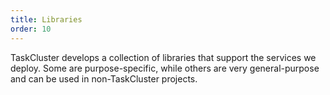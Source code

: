 ```yaml
---
title: Libraries
order: 10
---
```


TaskCluster develops a collection of libraries that support the services we
deploy.  Some are purpose-specific, while others are very general-purpose and
can be used in non-TaskCluster projects.
